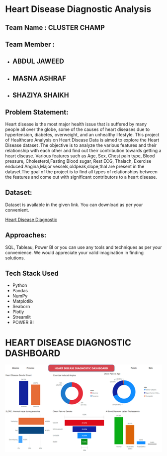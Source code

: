 # Heart Disease Diagnostic Analysis

Team Name : CLUSTER CHAMP
--------------------

Team Member :
-------------

-   ## ABDUL JAWEED

-   ## MASNA ASHRAF

-   ## SHAZIYA SHAIKH

Problem Statement:
------------------

Heart disease is the most major health issue that is suffered by many people all over the globe, some of the causes of heart diseases due to hypertension, diabetes, overweight, and an unhealthy lifestyle. This project of Healthcare Analysis on Heart Disease Data is aimed to explore the Heart Disease dataset .The objective is to analyze the various features and their relationship with each other and find out their contribution towards getting a heart disease. 
Various features such as Age, Sex, Chest pain type, Blood pressure, Cholesterol,Fasting Blood sugar, Rest ECG, Thalach, Exercise enduced Angina,Major vessels,oldpeak,slope,thal are present in the dataset.The goal of the project is to find all types of relationships between the features and come out with significant contributors to a heart disease.

Dataset:
--------

Dataset is available in the given link. You can download as per your convenient.

[Heart Disease Diagnostic](https://www.kaggle.com/datasets/redwankarimsony/heart-disease-data)

Approaches:
-----------

SQL, Tableau, Power BI or you can use any tools and techniques as per your
convenience. We would appreciate your valid imagination in finding solutions.


## Tech Stack Used

- Python
- Pandas
- NumPy
- Matplotlib
- Seaborn
- Plotly
- Streamlit
- POWER BI




# HEART DISEASE DIAGNOSTIC DASHBOARD

![IMAGE](https://github.com/Abdul-Jaweed/Heart-Disease-Diagnostic-Analysis/blob/main/Images/Heart%20Dashboard.PNG)